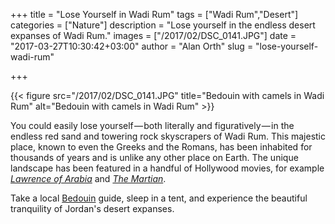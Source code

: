 +++
title = "Lose Yourself in Wadi Rum"
tags = ["Wadi Rum","Desert"]
categories = ["Nature"]
description = "Lose yourself in the endless desert expanses of Wadi Rum."
images = ["/2017/02/DSC_0141.JPG"]
date = "2017-03-27T10:30:42+03:00"
author = "Alan Orth"
slug = "lose-yourself-wadi-rum"

+++

{{< figure src="/2017/02/DSC_0141.JPG" title="Bedouin with camels in Wadi Rum" alt="Bedouin with camels in Wadi Rum" >}}

You could easily lose yourself — both literally and figuratively — in the endless red sand and towering rock skyscrapers of Wadi Rum. This majestic place, known to even the Greeks and the Romans, has been inhabited for thousands of years and is unlike any other place on Earth. The unique landscape has been featured in a handful of Hollywood movies, for example [_Lawrence of Arabia_](https://en.wikipedia.org/wiki/Lawrence_of_Arabia_(film)) and [_The Martian_](https://en.wikipedia.org/wiki/The_Martian_(film)).

<!--more-->

Take a local [Bedouin](https://en.wikipedia.org/wiki/Bedouin) guide, sleep in a tent, and experience the beautiful tranquility of Jordan's desert expanses.
